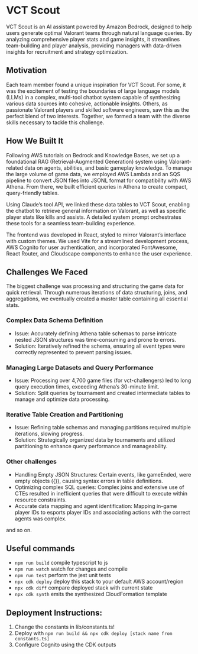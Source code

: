 # VCT Scout

VCT Scout is an AI assistant powered by Amazon Bedrock, designed to help users generate optimal Valorant teams through natural language queries. By analyzing comprehensive player stats and game insights, it streamlines team-building and player analysis, providing managers with data-driven insights for recruitment and strategy optimization.

## Motivation

Each team member found a unique inspiration for VCT Scout. For some, it was the excitement of testing the boundaries of large language models (LLMs) in a complex, multi-tool chatbot system capable of synthesizing various data sources into cohesive, actionable insights. Others, as passionate Valorant players and skilled software engineers, saw this as the perfect blend of two interests. Together, we formed a team with the diverse skills necessary to tackle this challenge.

## How We Built It

Following AWS tutorials on Bedrock and Knowledge Bases, we set up a foundational RAG (Retrieval-Augmented Generation) system using Valorant-related data on agents, abilities, and basic gameplay knowledge. To manage the large volume of game data, we employed AWS Lambda and an SQS pipeline to convert JSON files into JSONL format for compatibility with AWS Athena. From there, we built efficient queries in Athena to create compact, query-friendly tables.

Using Claude’s tool API, we linked these data tables to VCT Scout, enabling the chatbot to retrieve general information on Valorant, as well as specific player stats like kills and assists. A detailed system prompt orchestrates these tools for a seamless team-building experience.

The frontend was developed in React, styled to mirror Valorant’s interface with custom themes. We used Vite for a streamlined development process, AWS Cognito for user authentication, and incorporated FontAwesome, React Router, and Cloudscape components to enhance the user experience.

## Challenges We Faced

The biggest challenge was processing and structuring the game data for quick retrieval. Through numerous iterations of data structuring, joins, and aggregations, we eventually created a master table containing all essential stats.

### Complex Data Schema Definition
- Issue: Accurately defining Athena table schemas to parse intricate nested JSON structures was time-consuming and prone to errors.
- Solution: Iteratively refined the schema, ensuring all event types were correctly represented to prevent parsing issues.

### Managing Large Datasets and Query Performance
- Issue: Processing over 4,700 game files (for vct-challengers) led to long query execution times, exceeding Athena’s 30-minute limit.
- Solution: Split queries by tournament and created intermediate tables to manage and optimize data processing.

### Iterative Table Creation and Partitioning
- Issue: Refining table schemas and managing partitions required multiple iterations, slowing progress.
- Solution: Strategically organized data by tournaments and utilized partitioning to enhance query performance and manageability.

### Other challenges
- Handling Empty JSON Structures: Certain events, like gameEnded, were empty objects ({}), causing syntax errors in table definitions.
- Optimizing complex SQL queries: Complex joins and extensive use of CTEs resulted in inefficient queries that were difficult to execute within resource constraints.
- Accurate data mapping and agent identification: Mapping in-game player IDs to esports player IDs and associating actions with the correct agents was complex.

and so on.

## Useful commands

* `npm run build`   compile typescript to js
* `npm run watch`   watch for changes and compile
* `npm run test`    perform the jest unit tests
* `npx cdk deploy`  deploy this stack to your default AWS account/region
* `npx cdk diff`    compare deployed stack with current state
* `npx cdk synth`   emits the synthesized CloudFormation template

## Deployment Instructions:

1. Change the constants in lib/constants.ts!
2. Deploy with `npm run build && npx cdk deploy [stack name from constants.ts]`
3. Configure Cognito using the CDK outputs
